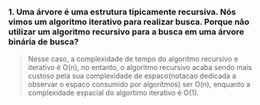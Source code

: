 ### 1. Uma árvore é uma estrutura tipicamente recursiva. Nós vimos um algoritmo iterativo para realizar busca.  Porque não utilizar um algoritmo recursivo para a busca em uma árvore binária de busca?

<!-- Quando trabalhamos com complexidade, é comum focarmos na complexidade de tempo, e frequentemente, deixamos a complexidade de espaco de lado. Ao trabalhar em projetos mais "parrudos" e complexos nos deparamos com esse conceito.  -->

> Nesse caso, a complexidade de tempo do algoritmo recursivo e iterativo é O(n), no entanto, o algoritmo recursivo acaba sendo mais custoso pela sua complexidade de espaco(notacao dedicada a observar o espaco consumido por algoritmos) ser O(n), enquanto a complexidade espacial do algortimo iterativo é O(1).

